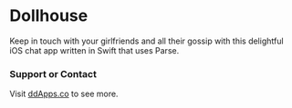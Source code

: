# Dollhouse
Keep in touch with your girlfriends and all their gossip with this delightful iOS chat app written in Swift that uses Parse.

### Support or Contact
Visit [ddApps.co](http://ddapps.co) to see more.

